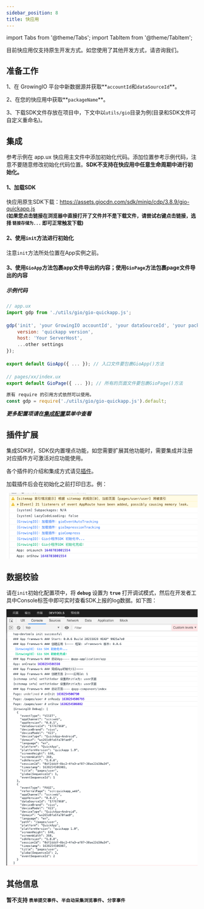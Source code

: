 ```yaml
---
sidebar_position: 8
title: 快应用
---
```


import Tabs from '@theme/Tabs';
import TabItem from '@theme/TabItem';

目前快应用仅支持原生开发方式。如您使用了其他开发方式，请咨询我们。

## 准备工作

1、在 GrowingIO 平台中新数据源并获取**`accountId`和`dataSourceId`**。

2、在您的快应用中获取**`packageName`**。

3、下载SDK文件存放在项目中，下文中以`utils/gio`目录为例(目录和SDK文件可自定义重命名)。

## 集成

参考示例在 app.ux 快应用主文件中添加初始化代码。添加位置参考示例代码，注意不要随意修改初始化代码位置。**SDK不支持在快应用中任意生命周期中进行初始化。**

#### 1、加载SDK

快应用原生SDK下载：<https://assets.giocdn.com/sdk/minip/cdp/3.8.9/gio-quickapp.js><br/>
**<font size="2">(如果您点击链接在浏览器中直接打开了文件并不是下载文件，请尝试右键点击链接，选择 `链接存储为...` 即可正常触发下载)</font>**

#### 2、使用`init`方法进行初始化

注意`init`方法所处位置在App实例之前。

#### 3、使用`GioApp`方法包裹app文件导出的内容；使用`GioPage`方法包裹page文件导出的内容

##### 示例代码

```js
// app.ux
import gdp from './utils/gio/gio-quickapp.js';

gdp('init', 'your GrowingIO accountId', 'your dataSourceId', 'your packageName', {
    version: 'quickapp version',
    host: 'Your ServerHost',
    ...other settings
});

export default GioApp({ ... }); // 入口文件要包裹GioApp()方法

// pages/xx/index.ux
export default GioPage({ ... }); // 所有的页面文件要包裹GioPage()方法
```

```js
原有 require 的引用方式依然可以使用。
const gdp = require('./utils/gio/gio-quickapp.js').default;
```

***更多配置项请在[集成配置](/docs/miniprogram/3.8/initSettings)菜单中查看***

## 插件扩展

集成SDK时，SDK仅内置埋点功能，如您需要扩展其他功能时，需要集成并注册对应插件方可激活对应功能使用。

各个插件的介绍和集成方式请见[插件](/docs/miniprogram/3.8/plugins)。

加载插件后会在初始化之前打印日志。例：

![debugLog](/img/miniprogram/plugin_debug.png)

## 数据校验

请在`init`初始化配置项中，将 **`debug`** 设置为 **`true`** 打开调试模式，然后在开发者工具中Console标签中即可实时查看SDK上报的log数据。如下图：

![debugLog](/img/miniprogram/quickapp_debug.png)

## 其他信息

**暂不支持 `表单提交事件`、`半自动采集浏览事件`、`分享事件`**

